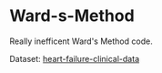 # Ward-s-Method
Really inefficent Ward's Method code.

Dataset: [heart-failure-clinical-data](https://www.kaggle.com/datasets/andrewmvd/heart-failure-clinical-data)
